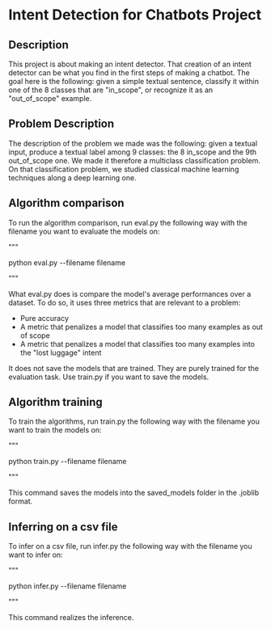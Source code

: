 # Intent Detection for Chatbots Project

## Description

This project is about making an intent detector. That creation of an intent detector can be what you find in the first steps of making a chatbot. The goal here is the following: given a simple textual sentence, classify it within one of the 8 classes that are "in_scope", or recognize it as an "out_of_scope" example. 

## Problem Description

The description of the problem we made was the following: given a textual input, produce a textual label among 9 classes: the 8 in_scope and the 9th out_of_scope one. We made it therefore a multiclass classification problem. On that classification problem, we studied classical machine learning techniques along a deep learning one.

## Algorithm comparison

To run the algorithm comparison, run eval.py the following way with the filename you want to evaluate the models on: 

"""

python eval.py --filename filename

"""

What eval.py does is compare the model's average performances over a dataset. To do so, it uses three metrics that are relevant to a problem:
- Pure accuracy
- A metric that penalizes a model that classifies too many examples as out of scope
- A metric that penalizes a model that classifies too many examples into the "lost luggage" intent 

It does not save the models that are trained. They are purely trained for the evaluation task. Use train.py if you want to save the models.

## Algorithm training

To train the algorithms, run train.py the following way with the filename you want to train the models on:

"""

python train.py --filename filename

"""

This command saves the models into the saved_models folder in the .joblib format.

## Inferring on a csv file

To infer on a csv file, run infer.py the following way with the filename you want to infer on:

"""

python infer.py --filename filename

"""

This command realizes the inference.